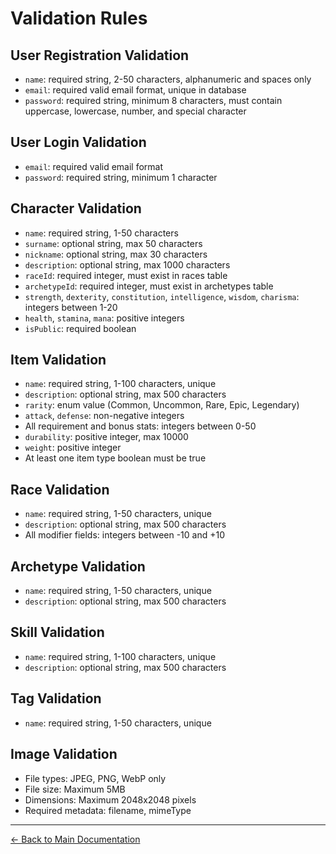 # Validation Rules

## User Registration Validation

- `name`: required string, 2-50 characters, alphanumeric and spaces only
- `email`: required valid email format, unique in database
- `password`: required string, minimum 8 characters, must contain uppercase, lowercase, number, and special character

## User Login Validation

- `email`: required valid email format
- `password`: required string, minimum 1 character

## Character Validation

- `name`: required string, 1-50 characters
- `surname`: optional string, max 50 characters
- `nickname`: optional string, max 30 characters
- `description`: optional string, max 1000 characters
- `raceId`: required integer, must exist in races table
- `archetypeId`: required integer, must exist in archetypes table
- `strength`, `dexterity`, `constitution`, `intelligence`, `wisdom`, `charisma`: integers between 1-20
- `health`, `stamina`, `mana`: positive integers
- `isPublic`: required boolean

## Item Validation

- `name`: required string, 1-100 characters, unique
- `description`: optional string, max 500 characters
- `rarity`: enum value (Common, Uncommon, Rare, Epic, Legendary)
- `attack`, `defense`: non-negative integers
- All requirement and bonus stats: integers between 0-50
- `durability`: positive integer, max 10000
- `weight`: positive integer
- At least one item type boolean must be true

## Race Validation

- `name`: required string, 1-50 characters, unique
- `description`: optional string, max 500 characters
- All modifier fields: integers between -10 and +10

## Archetype Validation

- `name`: required string, 1-50 characters, unique
- `description`: optional string, max 500 characters

## Skill Validation

- `name`: required string, 1-100 characters, unique
- `description`: optional string, max 500 characters

## Tag Validation

- `name`: required string, 1-50 characters, unique

## Image Validation

- File types: JPEG, PNG, WebP only
- File size: Maximum 5MB
- Dimensions: Maximum 2048x2048 pixels
- Required metadata: filename, mimeType

---
[← Back to Main Documentation](../README.md)
